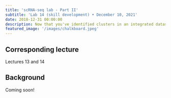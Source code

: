 ```yaml
---
title: 'scRNA-seq lab - Part II'
subtitle: 'Lab 14 (skill development) • December 10, 2021'
date: 2018-12-31 00:00:00
description: Now that you've identified clusters in an integrated dataset, we'll find cluster-specific genes and carry out functional enrichment analysis to understand what these genes might tell us about cell function.
featured_image: '/images/chalkboard.jpeg'
---
```


## Corresponding lecture

Lectures 13 and 14

## Background

Coming soon!